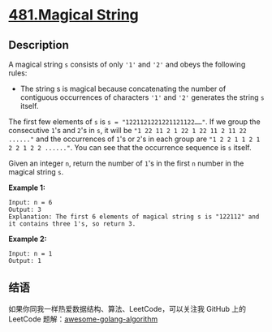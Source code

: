 # [481.Magical String][title]

## Description
A magical string `s` consists of only `'1'` and `'2'` and obeys the following rules:

- The string s is magical because concatenating the number of contiguous occurrences of characters `'1'` and `'2'` generates the string `s` itself.

The first few elements of `s` is `s = "1221121221221121122……"`. If we group the consecutive `1`'s and `2`'s in `s`, it will be `"1 22 11 2 1 22 1 22 11 2 11 22 ......"` and the occurrences of `1`'s or `2`'s in each group are `"1 2 2 1 1 2 1 2 2 1 2 2 ......"`. You can see that the occurrence sequence is `s` itself.

Given an integer `n`, return the number of `1`'s in the first `n` number in the magical string `s`.

**Example 1:**

```
Input: n = 6
Output: 3
Explanation: The first 6 elements of magical string s is "122112" and it contains three 1's, so return 3.
```

**Example 2:**

```
Input: n = 1
Output: 1
```

## 结语

如果你同我一样热爱数据结构、算法、LeetCode，可以关注我 GitHub 上的 LeetCode 题解：[awesome-golang-algorithm][me]

[title]: https://leetcode.com/problems/magical-string/
[me]: https://github.com/kylesliu/awesome-golang-algorithm
